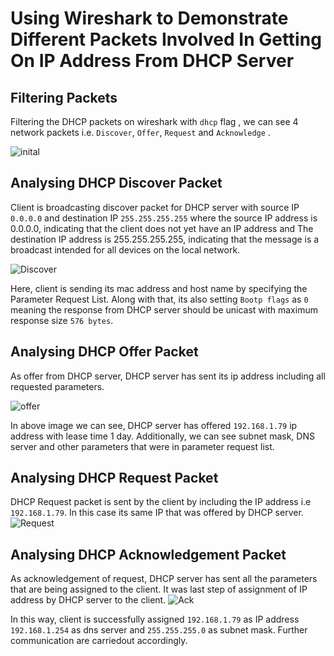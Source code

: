 # Using Wireshark to Demonstrate Different Packets Involved In Getting On IP Address From DHCP Server

## Filtering Packets
Filtering the DHCP packets on wireshark with ```dhcp``` flag , we can see 4 network packets i.e. ```Discover```, ```Offer```, ```Request``` and ```Acknowledge``` .

![inital](https://github.com/nilumahato/Computer-Network/assets/55197156/a49f2613-d265-44d6-ad9e-3f78a2016bbf)

## Analysing DHCP Discover Packet
Client is broadcasting discover packet for DHCP server with source IP ```0.0.0.0``` and destination IP ```255.255.255.255``` where the source IP address is 0.0.0.0, indicating that the client does not yet have an IP address and The destination IP address is 255.255.255.255, indicating that the message is a broadcast intended for all devices on the local network.

![Discover](https://github.com/nilumahato/Computer-Network/assets/55197156/48b1fe15-aef4-4af7-8f4d-55ed97179330)

Here, client is sending its mac address and host name by specifying the Parameter Request List. Along with that, its also setting ```Bootp flags``` as ```0``` meaning the response from DHCP server should be unicast with maximum response size ```576 bytes```.

## Analysing DHCP Offer Packet
As offer from DHCP server, DHCP server has sent its ip address including all requested parameters.  

![offer](https://github.com/nilumahato/Computer-Network/assets/55197156/fc495af4-1229-412b-89d6-26d8e9407cc6)

In above image we can see, DHCP server has offered ```192.168.1.79``` ip address with lease time 1 day. Additionally, we can see subnet mask, DNS server and other parameters that were in parameter request list.

## Analysing DHCP Request Packet
DHCP Request packet is sent by the client by including the IP address i.e ```192.168.1.79```. In this case its same IP that was offered by DHCP server. 
![Request](https://github.com/nilumahato/Computer-Network/assets/55197156/e69fa5de-de15-4971-a59d-75bb40f16596)

## Analysing DHCP Acknowledgement Packet
As acknowledgement of request, DHCP server has sent all the parameters that are being assigned to the client. It was last step of assignment of IP address by DHCP server to the client.
![Ack](https://github.com/nilumahato/Computer-Network/assets/55197156/22e100ff-c20e-432c-a4f4-48e426f086c3)

In this way, client is successfully assigned ```192.168.1.79``` as IP address ```192.168.1.254``` as dns server and ```255.255.255.0``` as subnet mask. Further communication are carriedout accordingly.
